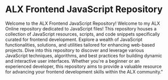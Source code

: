 # ALX Frontend JavaScript Repository

Welcome to the ALX Frontend JavaScript Repository!
Welcome to my ALX Online repository dedicated to JavaScript files! This repository houses a collection of JavaScript resources, scripts, and code snippets specifically curated for frontend development. Explore a wealth of JavaScript functionalities, solutions, and utilities tailored for enhancing web-based projects. Dive into this repository to discover and leverage various JavaScript techniques, algorithms, and best practices for building dynamic and interactive user interfaces. Whether you're a beginner or an experienced developer, this repository aims to provide a valuable resource for advancing your frontend development skills within the ALX community."

